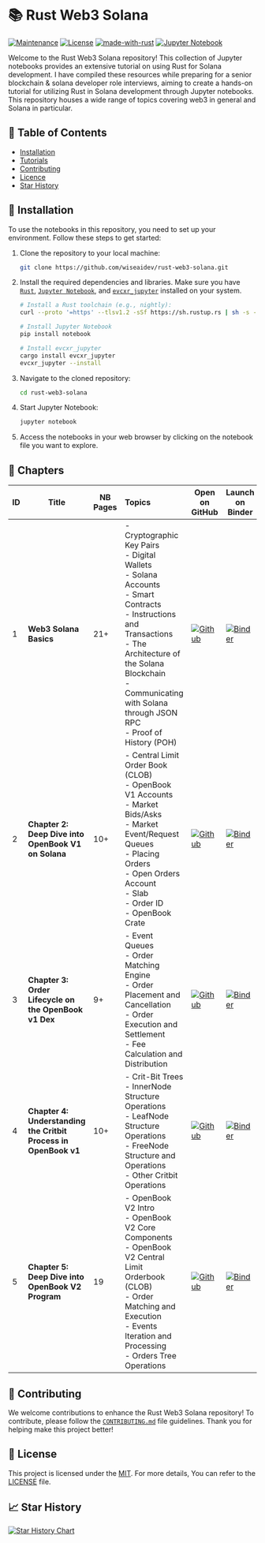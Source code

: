 # 📚 Rust Web3 Solana

[![Maintenance](https://img.shields.io/badge/Maintained%3F-yes-green.svg)](https://github.com/wiseaidev)
[![License](https://img.shields.io/badge/License-MIT-blue.svg)](https://opensource.org/licenses/MIT)
[![made-with-rust](https://img.shields.io/badge/Made%20with-Rust-1f425f.svg?logo=rust&logoColor=white)](https://www.rust-lang.org/)
[![Jupyter Notebook](https://img.shields.io/badge/Jupyter-Notebook-blue.svg?logo=Jupyter&logoColor=orange)](https://jupyter.org/)

Welcome to the Rust Web3 Solana repository! This collection of Jupyter notebooks provides an extensive tutorial on using Rust for Solana development. I have compiled these resources while preparing for a senior blockchain & solana developer role interviews, aiming to create a hands-on tutorial for utilizing Rust in Solana development through Jupyter notebooks. This repository houses a wide range of topics covering web3 in general and Solana in particular.

## 📝 Table of Contents

- [Installation](#-installation)
- [Tutorials](#-tutorials)
- [Contributing](#-contributing)
- [Licence](#-licence)
- [Star History](#-star-history)

## 🚀 Installation

To use the notebooks in this repository, you need to set up your environment. Follow these steps to get started:

1. Clone the repository to your local machine:

	```sh
	git clone https://github.com/wiseaidev/rust-web3-solana.git
	```

1. Install the required dependencies and libraries. Make sure you have [`Rust`](https://rustup.rs/), [`Jupyter Notebook`](https://jupyter.org/install), and [`evcxr_jupyter`](https://github.com/evcxr/evcxr/blob/main/evcxr_jupyter/README.md) installed on your system.

	```sh
	# Install a Rust toolchain (e.g., nightly):
	curl --proto '=https' --tlsv1.2 -sSf https://sh.rustup.rs | sh -s -- -y --default-toolchain nightly

	# Install Jupyter Notebook
	pip install notebook

	# Install evcxr_jupyter
	cargo install evcxr_jupyter
	evcxr_jupyter --install	
	```

1. Navigate to the cloned repository:

	```sh
	cd rust-web3-solana
	```

1. Start Jupyter Notebook:

	```sh
	jupyter notebook
	```

1. Access the notebooks in your web browser by clicking on the notebook file you want to explore.

## 📌 Chapters

| ID | Title | NB Pages | Topics | Open on GitHub | Launch on Binder | Launch on Colab | Read PDF |
|----|---------------|-----------|:-------------|-------------|----------------|-------|-------|
| 1  | **Web3 Solana Basics** | 21+ | - Cryptographic Key Pairs <br>- Digital Wallets <br>- Solana Accounts <br>- Smart Contracts <br>- Instructions and Transactions <br>- The Architecture of the Solana Blockchain <br>- Communicating with Solana through JSON RPC <br>- Proof of History (POH) | [![Github](https://img.shields.io/badge/launch-Github-181717.svg?logo=github&logoColor=white)](./chapter-1/chapter-1.ipynb) | [![Binder](https://mybinder.org/badge_logo.svg)](https://mybinder.org/v2/gh/wiseaidev/rust-web3-solana/main?filepath=chapter-1/chapter-1.ipynb) | [![Open In Colab](https://colab.research.google.com/assets/colab-badge.svg)](https://colab.research.google.com/github/wiseaidev/rust-web3-solana/blob/main/chapter-1/chapter-1.ipynb) | [![nbviewer](https://img.shields.io/badge/Read%20PDF-nbviewer-blue)](https://nbviewer.org/github/wiseaidev/rust-web3-solana/tree/main/chapter-1/chapter-1.pdf) |
| 2  | **Chapter 2: Deep Dive into OpenBook V1 on Solana** | 10+ | - Central Limit Order Book (CLOB) <br>- OpenBook V1 Accounts <br>- Market Bids/Asks <br>- Market Event/Request Queues <br>- Placing Orders <br>- Open Orders Account <br>- Slab <br>- Order ID <br>- OpenBook Crate | [![Github](https://img.shields.io/badge/launch-Github-181717.svg?logo=github&logoColor=white)](./chapter-2/chapter-2.ipynb) | [![Binder](https://mybinder.org/badge_logo.svg)](https://mybinder.org/v2/gh/wiseaidev/rust-web3-solana/main?filepath=chapter-2/chapter-2.ipynb) | [![Open In Colab](https://colab.research.google.com/assets/colab-badge.svg)](https://colab.research.google.com/github/wiseaidev/rust-web3-solana/blob/main/chapter-2/chapter-2.ipynb) | [![nbviewer](https://img.shields.io/badge/Read%20PDF-nbviewer-blue)](https://nbviewer.org/github/wiseaidev/rust-web3-solana/tree/main/chapter-2/chapter-2.pdf) |
| 3  | **Chapter 3: Order Lifecycle on the OpenBook v1 Dex** | 9+ | - Event Queues <br> - Order Matching Engine <br> - Order Placement and Cancellation <br> - Order Execution and Settlement <br> - Fee Calculation and Distribution | [![Github](https://img.shields.io/badge/launch-Github-181717.svg?logo=github&logoColor=white)](./chapter-3/chapter-3.ipynb) | [![Binder](https://mybinder.org/badge_logo.svg)](https://mybinder.org/v2/gh/wiseaidev/rust-web3-solana/main?filepath=chapter-3/chapter-3.ipynb) | [![Open In Colab](https://colab.research.google.com/assets/colab-badge.svg)](https://colab.research.google.com/github/wiseaidev/rust-web3-solana/blob/main/chapter-3/chapter-3.ipynb) | [![nbviewer](https://img.shields.io/badge/Read%20PDF-nbviewer-blue)](https://nbviewer.org/github/wiseaidev/rust-web3-solana/tree/main/chapter-3/chapter-3.pdf) |
| 4  | **Chapter 4: Understanding the Critbit Process in OpenBook v1** | 10+ | - Crit-Bit Trees <br> - InnerNode Structure Operations <br> - LeafNode Structure Operations <br> - FreeNode Structure and Operations <br> - Other Critbit Operations | [![Github](https://img.shields.io/badge/launch-Github-181717.svg?logo=github&logoColor=white)](./chapter-4/chapter-4.ipynb) | [![Binder](https://mybinder.org/badge_logo.svg)](https://mybinder.org/v2/gh/wiseaidev/rust-web3-solana/main?filepath=chapter-4/chapter-4.ipynb) | [![Open In Colab](https://colab.research.google.com/assets/colab-badge.svg)](https://colab.research.google.com/github/wiseaidev/rust-web3-solana/blob/main/chapter-4/chapter-4.ipynb) | [![nbviewer](https://img.shields.io/badge/Read%20PDF-nbviewer-blue)](https://nbviewer.org/github/wiseaidev/rust-web3-solana/tree/main/chapter-4/chapter-4.pdf) |
| 5  | **Chapter 5: Deep Dive into OpenBook V2 Program** | 19 | - OpenBook V2 Intro <br> - OpenBook V2 Core Components <br> - OpenBook V2 Central Limit Orderbook (CLOB) <br> - Order Matching and Execution <br> - Events Iteration and Processing <br> - Orders Tree Operations | [![Github](https://img.shields.io/badge/launch-Github-181717.svg?logo=github&logoColor=white)](./chapter-5/chapter-5.ipynb) | [![Binder](https://mybinder.org/badge_logo.svg)](https://mybinder.org/v2/gh/wiseaidev/rust-web3-solana/main?filepath=chapter-5/chapter-5.ipynb) | [![Open In Colab](https://colab.research.google.com/assets/colab-badge.svg)](https://colab.research.google.com/github/wiseaidev/rust-web3-solana/blob/main/chapter-5/chapter-5.ipynb) | [![nbviewer](https://img.shields.io/badge/Read%20PDF-nbviewer-blue)](https://nbviewer.org/github/wiseaidev/rust-web3-solana/tree/main/chapter-5/chapter-5.pdf) |

## 🤝 Contributing

We welcome contributions to enhance the Rust Web3 Solana repository! To contribute, please follow the [`CONTRIBUTING.md`](CONTRIBUTING.md) file guidelines. Thank you for helping make this project better!

## 📜 License

This project is licensed under the [MIT](https://opensource.org/licenses/MIT). For more details, You can refer to the [LICENSE](LICENSE) file.

## 📈 Star History

[![Star History Chart](https://api.star-history.com/svg?repos=wiseaidev/rust-web3-solana&type=Date)](https://star-history.com/#wiseaidev/rust-web3-solana&Date)
